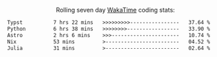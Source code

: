 <p align="center">Rolling seven day <a href="https://wakatime.com/@syrkis"/>WakaTime</a> coding stats:</p>
<!--START_SECTION:waka-->

```txt
Typst          7 hrs 22 mins   >>>>>>>>>----------------   37.64 %
Python         6 hrs 38 mins   >>>>>>>>-----------------   33.90 %
Astro          2 hrs 6 mins    >>>----------------------   10.74 %
Nix            53 mins         >------------------------   04.52 %
Julia          31 mins         >------------------------   02.64 %
```

<!--END_SECTION:waka-->
